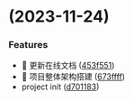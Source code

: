 # (2023-11-24)

### Features

- :memo: 更新在线文档 ([453f551](https://github.com/neo-of-matrix/duckyo/commit/453f551285fb53b611f1506b4a4efde88a6e0363))
- :tada: 项目整体架构搭建 ([673ffff](https://github.com/neo-of-matrix/duckyo/commit/673ffff11dacfe2d8c92f70496426f998b0bb718))
- project init ([d701183](https://github.com/neo-of-matrix/duckyo/commit/d7011839427baa71e3d477274d3290ff1a319223))
